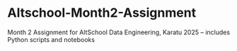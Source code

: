 # Altschool-Month2-Assignment
Month 2 Assignment for AltSchool Data Engineering, Karatu 2025 – includes Python scripts and notebooks
